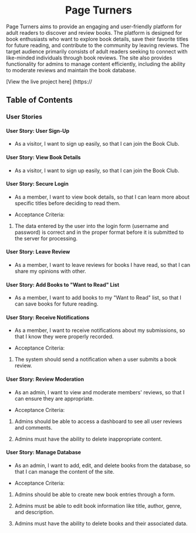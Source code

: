 <h1 align="center">Page Turners</h1>

Page Turners aims to provide an engaging and user-friendly platform for adult readers to discover and review books. The platform is designed for book enthusiasts who want to explore book details, save their favorite titles for future reading, and contribute to the community by leaving reviews. The target audience primarily consists of adult readers seeking to connect with like-minded individuals through book reviews. The site also provides functionality for admins to manage content efficiently, including the ability to moderate reviews and maintain the book database. 

[View the live project here] (https://

## Table of Contents

### User Stories

#### User Story: User Sign-Up
- As a visitor, I want to sign up easily, so that I can join the Book Club.

#### User Story: View Book Details
- As a visitor, I want to sign up easily, so that I can join the Book Club.

#### User Story: Secure Login
- As a member, I want to view book details, so that I can learn more about specific titles before deciding to read them.

- Acceptance Criteria:

1. The data entered by the user into the login form (username and password) is correct and in the proper format before it is submitted to the server for processing.
  
#### User Story: Leave Review  
- As a member, I want to leave reviews for books I have read, so that I can share my opinions with other.

#### User Story: Add Books to "Want to Read" List
- As a member, I want to add books to my "Want to Read" list, so that I can save books for future reading.

#### User Story: Receive Notifications
- As a member, I want to receive notifications about my submissions, so that I know they were properly recorded.

- Acceptance Criteria:

1. The system should send a notification when a user submits a book review.

#### User Story: Review Moderation
- As an admin, I want to view and moderate members' reviews, so that I can ensure they are appropriate.
  
- Acceptance Criteria:

1. Admins should be able to access a dashboard to see all user reviews and comments.

2. Admins must have the ability to delete inappropriate content.

#### User Story: Manage Database
- As an admin, I want to add, edit, and delete books from the database, so that I can manage the content of the site.

- Acceptance Criteria:

1. Admins should be able to create new book entries through a form.

2. Admins must be able to edit book information like title, author, genre, and description.

3. Admins must have the ability to delete books and their associated data.








